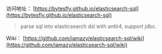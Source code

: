 
访问地址： [https://bytesfly.github.io/elasticsearch-sql](https://bytesfly.github.io/elasticsearch-sql)

> parse sql into elasticsearch dsl with antlr4, support jdbc.

Wiki： [https://github.com/iamazy/elasticsearch-sql/wiki](https://github.com/iamazy/elasticsearch-sql/wiki)


